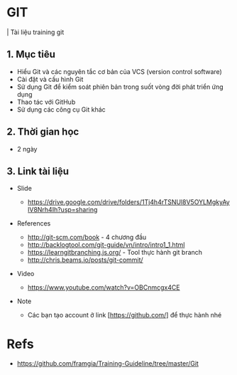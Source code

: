 # GIT
| Tài liệu training git

## 1. Mục tiêu
* Hiểu Git và các nguyên tắc cơ bản của VCS (version control software)
* Cài đặt và cấu hình Git
* Sử dụng Git để kiểm soát phiên bản trong suốt vòng đời phát triển ứng dụng
* Thao tác với GitHub
* Sử dụng các công cụ Git khác

## 2. Thời gian học
* 2 ngày

## 3. Link tài liệu
* Slide
    * https://drive.google.com/drive/folders/1Tj4h4rTSNUl8V5OYLMgkyAylV8Nrh4Ih?usp=sharing
	
* References
    * http://git-scm.com/book - 4 chương đầu 
    * http://backlogtool.com/git-guide/vn/intro/intro1_1.html
    * https://learngitbranching.js.org/ - Tool thực hành git branch
    * http://chris.beams.io/posts/git-commit/

* Video
    * https://www.youtube.com/watch?v=OBCnmcgx4CE
	
* Note
    * Các bạn tạo account ở link [https://github.com/] để thực hành nhé

# Refs
* https://github.com/framgia/Training-Guideline/tree/master/Git
